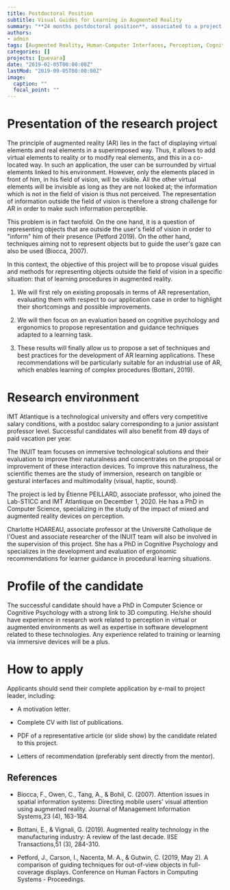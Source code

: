 ```yaml
---
title: Postdoctoral Position
subtitle: Visual Guides for Learning in Augmented Reality
summary: "**24 months postdoctoral position**, associated to a project aiming at proposing **visualization techniques for augmented reality** adapted to spatially complex learning tasks. "
authors:
- admin
tags: [Augmented Reality, Human-Computer Interfaces, Perception, Cognitive Psychology, Ergonomics]
categories: []
projects: [guevara]
date: "2019-02-05T00:00:00Z"
lastMod: "2019-09-05T00:00:00Z"
image:
  caption: ""
  focal_point: ""
---
```


# Presentation of the research project

The principle of augmented reality (AR) lies in the fact of displaying virtual elements and real elements in a superimposed way. Thus, it allows to add virtual elements to reality or to modify real elements, and this in a co-located way. In such an application, the user can be surrounded by virtual elements linked to his environment. However, only the elements placed in front of him, in his field of vision, will be visible. All the other virtual elements will be invisible as long as they are not looked at; the information which is not in the field of vision is thus not perceived. The representation of information outside the field of vision is therefore a strong challenge for AR in order to make such information perceptible.

This problem is in fact twofold. On the one hand, it is a question of representing objects that are outside the user's field of vision in order to "inform" him of their presence (Petford 2019). On the other hand, techniques aiming not to represent objects but to guide the user's gaze can also be used (Biocca, 2007).

In this context, the objective of this project will be to propose visual guides and methods for representing objects outside the field of vision in a specific situation: that of learning procedures in augmented reality.

1. We will first rely on existing proposals in terms of AR representation, evaluating them with respect to our application case in order to highlight their shortcomings and possible improvements.

2. We will then focus on an evaluation based on cognitive psychology and ergonomics to propose representation and guidance techniques adapted to a learning task.

3. These results will finally allow us to propose a set of techniques and best practices for the development of AR learning applications. These recommendations will be particularly suitable for an industrial use of AR, which enables learning of complex procedures (Bottani, 2019).

# Research environment

IMT Atlantique is a technological university and offers very competitive salary conditions, with a postdoc salary corresponding to a junior assistant professor level. Successful candidates will also benefit from 49 days of paid vacation per year.

The INUIT team focuses on immersive technological solutions and their evaluation to improve their naturalness and concentrates on the proposal or improvement of these interaction devices. To improve this naturalness, the scientific themes are the study of immersion, research on tangible or gestural interfaces and multimodality (visual, haptic, sound).

The project is led by Étienne PEILLARD, associate professor, who joined the Lab-STICC and IMT Atlantique on December 1, 2020. He has a PhD in Computer Science, specializing in the study of the impact of mixed and augmented reality devices on perception.

Charlotte HOAREAU, associate professor at the Université Catholique de l'Ouest and associate researcher of the INUIT team will also be involved in the supervision of this project. She has a PhD in Cognitive Psychology and specializes in the development and evaluation of ergonomic recommendations for learner guidance in procedural learning situations.

# Profile of the candidate

The successful candidate should have a PhD in Computer Science or Cognitive Psychology with a strong link to 3D computing. He/she should have experience in research work related to perception in virtual or augmented environments as well as expertise in software development related to these technologies. Any experience related to training or learning via immersive devices will be a plus.


# How to apply

Applicants should send their complete application by e-mail to project leader, including:

* A motivation letter.

* Complete CV with list of publications.

* PDF of a representative article (or slide show) by the candidate related to this project.

* Letters of recommendation (preferably sent directly from the mentor).

## References

* Biocca, F., Owen, C., Tang, A., & Bohil, C. (2007). Attention issues in spatial information systems: Directing mobile users' visual attention using augmented reality. Journal of Management Information Systems,23 (4), 163-184.

* Bottani, E., & Vignali, G. (2019). Augmented reality technology in the manufacturing industry: A review of the last decade. IISE Transactions,51 (3), 284-310.

* Petford, J., Carson, I., Nacenta, M. A., & Gutwin, C. (2019, May 2). A comparison of guiding techniques for out-of-view objects in full-coverage displays. Conference on Human Factors in Computing Systems - Proceedings.